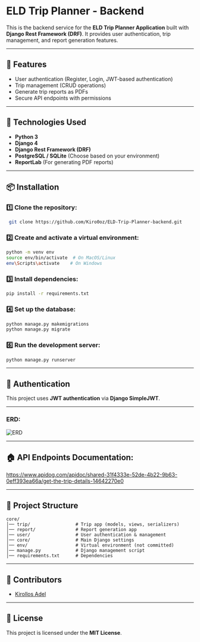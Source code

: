# ELD Trip Planner - Backend

This is the backend service for the **ELD Trip Planner Application** built with **Django Rest Framework (DRF)**. It provides user authentication, trip management, and report generation features.

---

## 🚀 Features
- User authentication (Register, Login, JWT-based authentication)
- Trip management (CRUD operations)
- Generate trip reports as PDFs
- Secure API endpoints with permissions

---

## 📌 Technologies Used
- **Python 3**
- **Django 4**
- **Django Rest Framework (DRF)**
- **PostgreSQL / SQLite** (Choose based on your environment)
- **ReportLab** (For generating PDF reports)

---

## 📦 Installation

### 1️⃣ Clone the repository:
```bash
 git clone https://github.com/Kiro0oz/ELD-Trip-Planner-backend.git
```

### 2️⃣ Create and activate a virtual environment:
```bash
python -m venv env
source env/bin/activate  # On MacOS/Linux
env\Scripts\activate    # On Windows
```

### 3️⃣ Install dependencies:
```bash
pip install -r requirements.txt
```

### 4️⃣ Set up the database:
```bash
python manage.py makemigrations
python manage.py migrate
```

### 6️⃣ Run the development server:
```bash
python manage.py runserver
```

---

## 🔑 Authentication

This project uses **JWT authentication** via **Django SimpleJWT**.

---

### ERD:
![ERD](https://github.com/user-attachments/assets/b3723251-7cb1-4275-a90a-35c10d9e4b37)



---

## 🏠 API Endpoints Documentation:
https://www.apidog.com/apidoc/shared-31f4333e-52de-4b22-9b63-0eff393ea66a/get-the-trip-details-14642270e0


---

## 📂 Project Structure
```
core/
│── trip/                 # Trip app (models, views, serializers)
│── report/               # Report generation app
│── user/                 # User authentication & management
│── core/                 # Main Django settings
│── env/                  # Virtual environment (not committed)
│── manage.py             # Django management script
│── requirements.txt      # Dependencies
```

---


## 👥 Contributors
- [Kirollos Adel](https://github.com/kiro0oz)

---

## 📄 License
This project is licensed under the **MIT License**.

